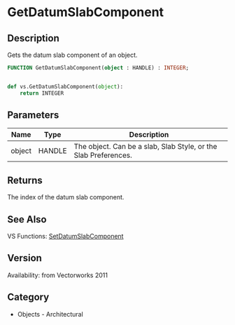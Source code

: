 # GetDatumSlabComponent

## Description
Gets the datum slab component of an object.

```pascal
FUNCTION GetDatumSlabComponent(object : HANDLE) : INTEGER;
```

```python

def vs.GetDatumSlabComponent(object):
    return INTEGER
```

## Parameters
|Name|Type|Description|
|---|---|---|
|object|HANDLE|The object. Can be a slab, Slab Style, or the Slab Preferences.|

## Returns
The index of the datum slab component.

## See Also
VS Functions:
[SetDatumSlabComponent](SetDatumSlabComponent.md)

## Version
Availability: from Vectorworks 2011
## Category
* Objects - Architectural

